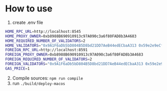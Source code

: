 # How to use
1. create .env file
```bash
HOME_RPC_URL=http://localhost:8545
HOME_PROXY_OWNER=0xb8988B690910913c97A090c3a6f80FAD8b3A4683
HOME_REQUIRED_NUMBER_OF_VALIDATORS=2
HOME_VALIDATORS="0x9A1F6aDb5bD804B5D8bd21DD7AeB44edECbaA313 0x59e2e9eCf133649b1A7Efc731162fF09d29ca5A5"
FOREIGN_RPC_URL=http://localhost:8591
FOREIGN_PROXY_OWNER=0xb8988B690910913c97A090c3a6f80FAD8b3A4683
FOREIGN_REQUIRED_NUMBER_OF_VALIDATORS=2
FOREIGN_VALIDATORS="0x9A1F6aDb5bD804B5D8bd21DD7AeB44edECbaA313 0x59e2e9eCf133649b1A7Efc731162fF09d29ca5A5"
GAS_PRICE=1
```
2. Compile sources: `npm run compile`
3. run `./build/deploy-macos`




